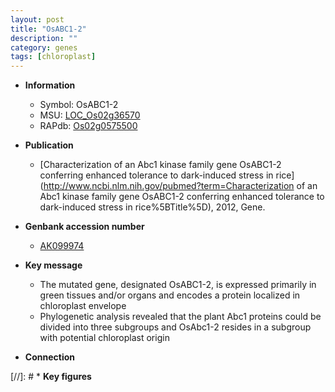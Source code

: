 ```yaml
---
layout: post
title: "OsABC1-2"
description: ""
category: genes
tags: [chloroplast]
---
```


* **Information**  
    + Symbol: OsABC1-2  
    + MSU: [LOC_Os02g36570](http://rice.uga.edu/cgi-bin/ORF_infopage.cgi?orf=LOC_Os02g36570)  
    + RAPdb: [Os02g0575500](http://rapdb.dna.affrc.go.jp/viewer/gbrowse_details/irgsp1?name=Os02g0575500)  

* **Publication**  
    + [Characterization of an Abc1 kinase family gene OsABC1-2 conferring enhanced tolerance to dark-induced stress in rice](http://www.ncbi.nlm.nih.gov/pubmed?term=Characterization of an Abc1 kinase family gene OsABC1-2 conferring enhanced tolerance to dark-induced stress in rice%5BTitle%5D), 2012, Gene.

* **Genbank accession number**  
    + [AK099974](http://www.ncbi.nlm.nih.gov/nuccore/AK099974)

* **Key message**  
    + The mutated gene, designated OsABC1-2, is expressed primarily in green tissues and/or organs and encodes a protein localized in chloroplast envelope
    + Phylogenetic analysis revealed that the plant Abc1 proteins could be divided into three subgroups and OsAbc1-2 resides in a subgroup with potential chloroplast origin

* **Connection**  

[//]: # * **Key figures**  


